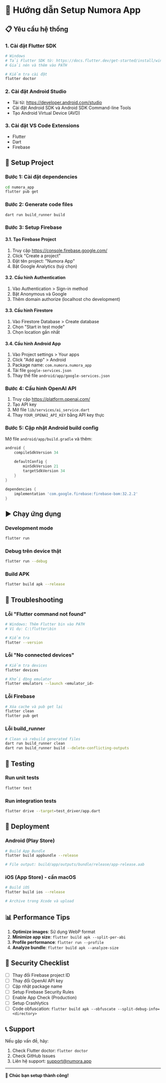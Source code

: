# 🚀 Hướng dẫn Setup Numora App

## 📋 Yêu cầu hệ thống

### 1. Cài đặt Flutter SDK
```bash
# Windows
# Tải Flutter SDK từ: https://docs.flutter.dev/get-started/install/windows
# Giải nén và thêm vào PATH

# Kiểm tra cài đặt
flutter doctor
```

### 2. Cài đặt Android Studio
- Tải từ: https://developer.android.com/studio
- Cài đặt Android SDK và Android SDK Command-line Tools
- Tạo Android Virtual Device (AVD)

### 3. Cài đặt VS Code Extensions
- Flutter
- Dart
- Firebase

## 🔧 Setup Project

### Bước 1: Cài đặt dependencies
```bash
cd numora_app
flutter pub get
```

### Bước 2: Generate code files
```bash
dart run build_runner build
```

### Bước 3: Setup Firebase

#### 3.1. Tạo Firebase Project
1. Truy cập https://console.firebase.google.com/
2. Click "Create a project"
3. Đặt tên project: "Numora App"
4. Bật Google Analytics (tuỳ chọn)

#### 3.2. Cấu hình Authentication
1. Vào Authentication > Sign-in method
2. Bật Anonymous và Google
3. Thêm domain authorize (localhost cho development)

#### 3.3. Cấu hình Firestore
1. Vào Firestore Database > Create database
2. Chọn "Start in test mode"
3. Chọn location gần nhất

#### 3.4. Cấu hình Android App
1. Vào Project settings > Your apps
2. Click "Add app" > Android
3. Package name: `com.numora.numora_app`
4. Tải file `google-services.json`
5. Thay thế file `android/app/google-services.json`

### Bước 4: Cấu hình OpenAI API
1. Truy cập https://platform.openai.com/
2. Tạo API key
3. Mở file `lib/services/ai_service.dart`
4. Thay `YOUR_OPENAI_API_KEY` bằng API key thực

### Bước 5: Cập nhật Android build config
Mở file `android/app/build.gradle` và thêm:

```gradle
android {
    compileSdkVersion 34
    
    defaultConfig {
        minSdkVersion 21
        targetSdkVersion 34
    }
}

dependencies {
    implementation 'com.google.firebase:firebase-bom:32.2.2'
}
```

## ▶️ Chạy ứng dụng

### Development mode
```bash
flutter run
```

### Debug trên device thật
```bash
flutter run --debug
```

### Build APK
```bash
flutter build apk --release
```

## 🐛 Troubleshooting

### Lỗi "Flutter command not found"
```bash
# Windows: Thêm Flutter bin vào PATH
# Ví dụ: C:\flutter\bin

# Kiểm tra
flutter --version
```

### Lỗi "No connected devices"
```bash
# Kiểm tra devices
flutter devices

# Khởi động emulator
flutter emulators --launch <emulator_id>
```

### Lỗi Firebase
```bash
# Xóa cache và pub get lại
flutter clean
flutter pub get
```

### Lỗi build_runner
```bash
# Clean và rebuild generated files
dart run build_runner clean
dart run build_runner build --delete-conflicting-outputs
```

## 📱 Testing

### Run unit tests
```bash
flutter test
```

### Run integration tests
```bash
flutter drive --target=test_driver/app.dart
```

## 🚀 Deployment

### Android (Play Store)
```bash
# Build App Bundle
flutter build appbundle --release

# File output: build/app/outputs/bundle/release/app-release.aab
```

### iOS (App Store) - cần macOS
```bash
# Build iOS
flutter build ios --release

# Archive trong Xcode và upload
```

## 📊 Performance Tips

1. **Optimize images**: Sử dụng WebP format
2. **Minimize app size**: `flutter build apk --split-per-abi`
3. **Profile performance**: `flutter run --profile`
4. **Analyze bundle**: `flutter build apk --analyze-size`

## 🔐 Security Checklist

- [ ] Thay đổi Firebase project ID
- [ ] Thay đổi OpenAI API key  
- [ ] Cập nhật package name
- [ ] Setup Firebase Security Rules
- [ ] Enable App Check (Production)
- [ ] Setup Crashlytics
- [ ] Code obfuscation: `flutter build apk --obfuscate --split-debug-info=<directory>`

## 📞 Support

Nếu gặp vấn đề, hãy:
1. Check Flutter doctor: `flutter doctor`
2. Check GitHub Issues
3. Liên hệ support: support@numora.app

---

🎉 **Chúc bạn setup thành công!**
